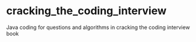 cracking_the_coding_interview
=============================

Java coding for questions and algorithms in cracking the coding interview book

